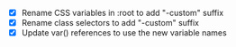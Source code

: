 - [x] Rename CSS variables in :root to add "-custom" suffix
- [x] Rename class selectors to add "-custom" suffix
- [x] Update var() references to use the new variable names
